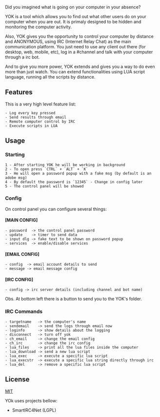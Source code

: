 
Did you imagined what is going on your computer in your absence?

YOK is a tool which allows you to find out what other users do on your computer when you are out. 
It is primaly designed to be hidden and monitoring the computer activity.

Also, YOK gives you the opportunity to control your computer by distance and ANONYMOUS, using IRC (Internet Relay Chat) as the main communication platform. You just need to use any client out there (for desktop, web, mobile, etc), log in a #channel and talk with your computer through a irc bot.

And to give you more power, YOK extends and gives you a way to do even more than just watch. 
You can extend functionalities using LUA script language, running all the scripts by distance.

## Features

This is a very high level feature list:

```
- Log every key pressed
- Send results through email
- Remote computer control by IRC
- Execute scripts in LUA
```

## Usage

### Starting

```
1 - After starting YOK he will be working in background
2 - To open press `CTRL` + `ALT` + `K`
3 - He will open a password popup with a fake msg (by default is an adobe msg)
4 - By default the password is `12345` - Change in config later
5 - The control panel will be showed
```

### Config

On control panel you can configure several things:

#### [MAIN CONFIG]

```
- password  -> the control panel password
- update    -> timer to send data
- input dlg -> fake text to be shown on password popup
- services  -> enable/disable services
```

#### [EMAIL CONFIG]

```
- config  -> email account details to send
- message -> email message config
```

#### [IRC CONFIG]

```
- config -> irc server details (including channel and bot name)
```

Obs. At bottom left there is a button to send you to the YOK's folder.

### IRC Commands

```
- targetname   -> the computer's name
- sendemail    -> send the logs through email now
- loginfo      -> show details about the logging 
- disconnect   -> turn off yok
- ch_email     -> change the email config
- ch_irc       -> change the irc config
- lua_files    -> print all the lua files inside the computer
- lua_download -> send a new lua script 
- lua_exec     -> execute a specific lua script
- lua_execstr  -> execute a specific lua string directly through irc
- lua_del      -> remove a specific lua script
```

## License
[MIT](https://github.com/erickjung/yok/blob/master/LICENSE)

YOk uses projects bellow:

- SmartIRC4Net (LGPL)
